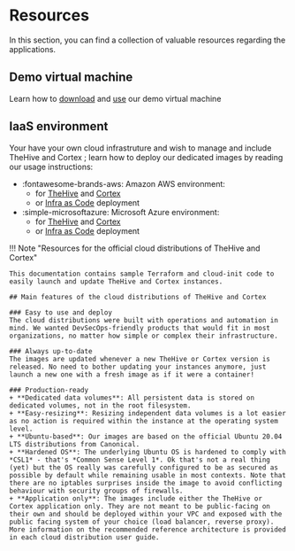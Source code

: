 # Resources

In this section, you can find a collection of valuable resources regarding the applications.

## Demo virtual machine 
Learn how to [download](./demo.md) and [use](./howto-vm-demo.md) our demo virtual machine

## IaaS environment
Your have your own cloud infrastruture and wish to manage and include TheHive and Cortex ; learn how to deploy our dedicated images by reading our usage instructions:

* :fontawesome-brands-aws: Amazon AWS environment:
    * for [TheHive](./iaas/aws/thehive.md) and [Cortex](./iaas/aws/cortex.md)
    *  or [Infra as Code](./iaas/aws/infra-as-code/README.md) deployment
* :simple-microsoftazure: Microsoft Azure environment:
    *  for [TheHive](./iaas/azure/thehive.md) and [Cortex](./iaas/azure/cortex.md)
    *  or [Infra as Code](./iaas/azure/infra-as-code/README.md) deployment

!!! Note "Resources for the official cloud distributions of TheHive and Cortex"

    This documentation contains sample Terraform and cloud-init code to easily launch and update TheHive and Cortex instances.

    ## Main features of the cloud distributions of TheHive and Cortex

    ### Easy to use and deploy
    The cloud distributions were built with operations and automation in mind. We wanted DevSecOps-friendly products that would fit in most organizations, no matter how simple or complex their infrastructure.

    ### Always up-to-date
    The images are updated whenever a new TheHive or Cortex version is released. No need to bother updating your instances anymore, just launch a new one with a fresh image as if it were a container!

    ### Production-ready
    + **Dedicated data volumes**: All persistent data is stored on dedicated volumes, not in the root filesystem. 
    + **Easy-resizing**: Resizing independent data volumes is a lot easier as no action is required within the instance at the operating system level.
    + **Ubuntu-based**: Our images are based on the official Ubuntu 20.04 LTS distributions from Canonical.
    + **Hardened OS**: The underlying Ubuntu OS is hardened to comply with *CSL1* - that's *Common Sense Level 1*. Ok that's not a real thing (yet) but the OS really was carefully configured to be as secured as possible by default while remaining usable in most contexts. Note that there are no iptables surprises inside the image to avoid conflicting behaviour with security groups of firewalls.
    + **Application only**: The images include either the TheHive or Cortex application only. They are not meant to be public-facing on their own and should be deployed within your VPC and exposed with the public facing system of your choice (load balancer, reverse proxy). More information on the recommended reference architecture is provided in each cloud distribution user guide.